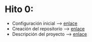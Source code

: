 # Hito 0:

- Configuración inicial --> [enlace](configuracion.md)
- Creación del repositorio --> [enlace](creacionRepositorio.md)
- Descripción del proyecto --> [enlace](descripcionDelProyecto.md)
